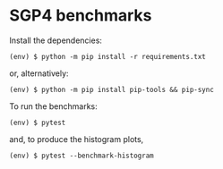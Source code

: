 # SGP4 benchmarks

Install the dependencies:

```
(env) $ python -m pip install -r requirements.txt
```

or, alternatively:

```
(env) $ python -m pip install pip-tools && pip-sync
```

To run the benchmarks:

```
(env) $ pytest
```

and, to produce the histogram plots,

```
(env) $ pytest --benchmark-histogram
```

